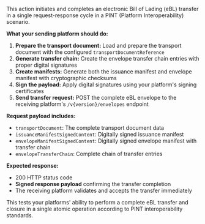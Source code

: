 This action initiates and completes an electronic Bill of Lading (eBL) transfer in a single request-response cycle in a
PINT (Platform Interoperability) scenario.

**What your sending platform should do:**

1. **Prepare the transport document:** Load and prepare the transport document with the configured
   `transportDocumentReference`
2. **Generate transfer chain:** Create the envelope transfer chain entries with proper digital signatures
3. **Create manifests:** Generate both the issuance manifest and envelope manifest with cryptographic checksums
4. **Sign the payload:** Apply digital signatures using your platform's signing certificates
5. **Send transfer request:** POST the complete eBL envelope to the receiving platform's `/v{version}/envelopes`
   endpoint

**Request payload includes:**

- `transportDocument`: The complete transport document data
- `issuanceManifestSignedContent`: Digitally signed issuance manifest
- `envelopeManifestSignedContent`: Digitally signed envelope manifest with transfer chain
- `envelopeTransferChain`: Complete chain of transfer entries

**Expected response:**

- 200 HTTP status code
- **Signed response payload** confirming the transfer completion
- The receiving platform validates and accepts the transfer immediately

This tests your platforms' ability to perform a complete eBL transfer and closure in a single atomic operation according
to PINT interoperability standards.
